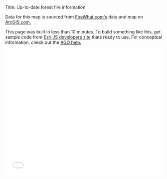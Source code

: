 Title: Up-to-date forest fire information

Data for this map is sourced from [FireWhat.com's](https://www.firewhat.com/) data and map on [ArcGIS.com.](https://www.arcgis.com/)

This page was built in less than 10 minutes. To build something like this, get sample code from [Esri JS developers site](https://developers.arcgis.com/javascript/3/jssamples/portal_embed_in_website.html) thats ready to use. For conceptual information, check out the [AGO help.](http://doc.arcgis.com/en/arcgis-online/share-maps/embed-maps-groups.htm)

<div class="col-md-8 embed-responsive embed-responsive-16by9">

<style>.embed-container {position: relative; padding-bottom: 80%; height: 0; max-width: 100%;} .embed-container iframe, .embed-container object, .embed-container iframe{position: absolute; top: 0; left: 0; width: 100%; height: 100%;} small{position: absolute; z-index: 40; bottom: 0; margin-bottom: -15px;}</style><div class="embed-container"><iframe width="400" height="600" frameborder="0" scrolling="no" marginheight="0" marginwidth="0" title="US Wildfire Activity Web Map" src="//www.arcgis.com/apps/Embed/index.html?webmap=df8bcc10430f48878b01c96e907a1fc3&amp;extent=-118.538,33.019,-115.904,34.8578&amp;zoom=true&amp;scale=true&amp;search=true&amp;searchextent=true&amp;details=true&amp;legendlayers=true&amp;active_panel=legend&amp;basemap_gallery=true&amp;disable_scroll=false&amp;theme=dark"></iframe></div>

</div>